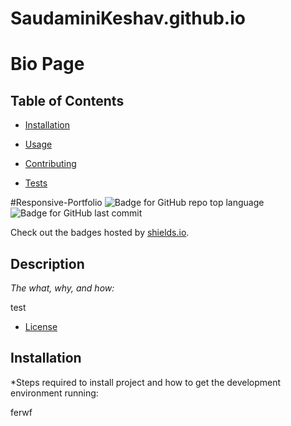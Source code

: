 # SaudaminiKeshav.github.io
# Bio Page


## Table of Contents 

* [Installation](#installation)

* [Usage](#usage)

* [Contributing](#contributing)

* [Tests](#tests)

#Responsive-Portfolio
![Badge for GitHub repo top language](https://img.shields.io/github/languages/top/SaudaminiKeshav/Responsive-Portfolio?style=flat&logo=appveyor) ![Badge for GitHub last commit](https://img.shields.io/github/last-commit/SaudaminiKeshav/Responsive-Portfolio?style=flat&logo=appveyor)
  
  Check out the badges hosted by [shields.io](https://shields.io/).
  
  ## Description 
  
  *The what, why, and how:* 
  
  test

  * [License](#license)

  
  ## Installation
  
  *Steps required to install project and how to get the development environment running:
  
  ferwf
